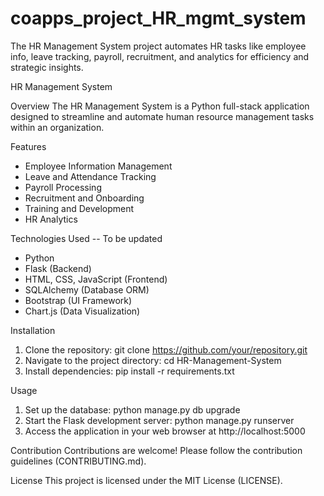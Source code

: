 # coapps_project_HR_mgmt_system
The HR Management System project automates HR tasks like employee info, leave tracking, payroll, recruitment, and analytics for efficiency and strategic insights.

HR Management System

Overview
The HR Management System is a Python full-stack application designed to streamline and automate human resource management tasks within an organization.

Features
- Employee Information Management
- Leave and Attendance Tracking
- Payroll Processing
- Recruitment and Onboarding
- Training and Development
- HR Analytics

Technologies Used -- To be updated
- Python
- Flask (Backend)
- HTML, CSS, JavaScript (Frontend)
- SQLAlchemy (Database ORM)
- Bootstrap (UI Framework)
- Chart.js (Data Visualization)

Installation
1. Clone the repository:
   git clone https://github.com/your/repository.git
2. Navigate to the project directory:
   cd HR-Management-System
3. Install dependencies:
   pip install -r requirements.txt

Usage
1. Set up the database:
   python manage.py db upgrade
2. Start the Flask development server:
   python manage.py runserver
3. Access the application in your web browser at http://localhost:5000

Contribution
Contributions are welcome! Please follow the contribution guidelines (CONTRIBUTING.md).

License
This project is licensed under the MIT License (LICENSE).
